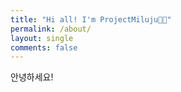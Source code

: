 ```yaml
---
title: "Hi all! I'm ProjectMiluju👋🏻"
permalink: /about/
layout: single
comments: false
---
```


안녕하세요!
